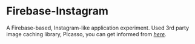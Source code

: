 # Firebase-Instagram
A Firebase-based, Instagram-like application experiment.
Used 3rd party image caching library, Picasso, you can get informed from *[here](https://square.github.io/picasso/)*.
